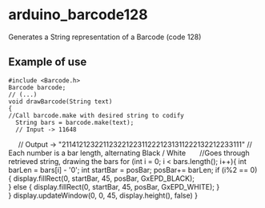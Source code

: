 # arduino_barcode128
Generates a String representation of a Barcode (code 128)



## Example of use

    #include <Barcode.h>
    Barcode barcode;
    // (...)
    void drawBarcode(String text)
    {
    //Call barcode.make with desired string to codify
      String bars = barcode.make(text);
      // Input -> 11648
      // Output -> "211412123221123221223112221231311222132212233111"
      // Each number is a bar length, alternating Black / White
      
      //Goes through retrieved string, drawing the bars
      for (int i = 0; i < bars.length(); i++){
          int barLen = bars[i] - '0';
          int startBar = posBar;
          posBar+= barLen;
          if (i%2 == 0) {
            display.fillRect(0, startBar, 45, posBar, GxEPD_BLACK);      
          } else {
            display.fillRect(0, startBar, 45, posBar, GxEPD_WHITE);
          }          
      }
      display.updateWindow(0, 0, 45, display.height(), false)
    }
